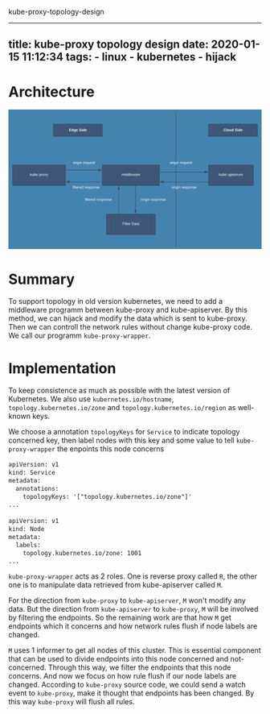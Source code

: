kube-proxy-topology-design

---
title: kube-proxy topology design
date: 2020-01-15 11:12:34
tags: 
    - linux
    - kubernetes
    - hijack
---

# Architecture

![kube-proxy](../_resources/30a2fe9f776d43378587d62f71ac4a16.svg)


# Summary

To support topology in old version kubernetes, we need to add a middleware programm between kube-proxy and kube-apiserver. By this method, we can hijack and modify the data which is sent to kube-proxy. Then we can controll the network rules without change kube-proxy code. We call our programm `kube-proxy-wrapper`.


# Implementation

To keep consistence as much as possible with the latest version of Kubernetes. We also use `kubernetes.io/hostname`, `topology.kubernetes.io/zone` and `topology.kubernetes.io/region` as well-known keys.

We choose a annotation `topologyKeys` for `Service` to indicate topology concerned key, then label nodes with this key and some value to tell `kube-proxy-wrapper` the enpoints this node concerns

```
apiVersion: v1
kind: Service
metadata:
  annotations:
    topologyKeys: '["topology.kubernetes.io/zone"]'
...

apiVersion: v1
kind: Node
metadata:
  labels:
    topology.kubernetes.io/zone: 1001
...
```

`kube-proxy-wrapper` acts as 2 roles. One is reverse proxy called `R`, the other one is to manipulate data retrieved from kube-apiserver called `M`.

For the direction from `kube-proxy` to `kube-apiserver`, `M` won't modify any data. But the direction from `kube-apiserver` to `kube-proxy`, `M` will be involved by filtering the endpoints. So the remaining work are that how `M` get endpoints which it concerns and how network rules flush if node labels are changed.

`M` uses 1 informer to get all nodes of this cluster. This is essential component that can be used to divide endpoints into this node concerned and not-concerned. Through this way, we filter the endpoints that this node concerns. And now we focus on how rule flush if our node labels are changed. According to `kube-proxy` source code, we could send a watch event to `kube-proxy`, make it thought that endpoints has been changed. By this way `kube-proxy` will flush all rules.

